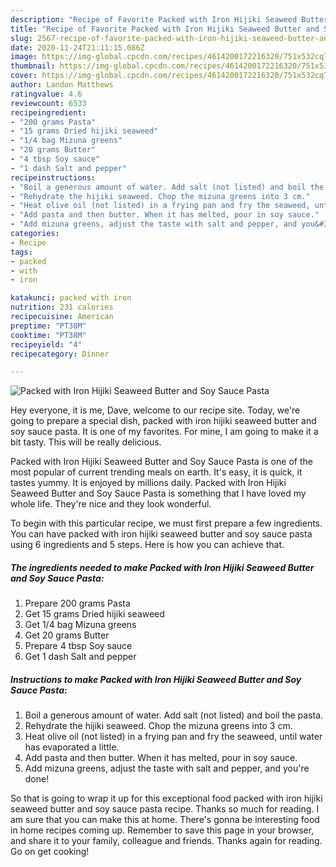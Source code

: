 ```yaml
---
description: "Recipe of Favorite Packed with Iron Hijiki Seaweed Butter and Soy Sauce Pasta"
title: "Recipe of Favorite Packed with Iron Hijiki Seaweed Butter and Soy Sauce Pasta"
slug: 2567-recipe-of-favorite-packed-with-iron-hijiki-seaweed-butter-and-soy-sauce-pasta
date: 2020-11-24T21:11:15.086Z
image: https://img-global.cpcdn.com/recipes/4614200172216320/751x532cq70/packed-with-iron-hijiki-seaweed-butter-and-soy-sauce-pasta-recipe-main-photo.jpg
thumbnail: https://img-global.cpcdn.com/recipes/4614200172216320/751x532cq70/packed-with-iron-hijiki-seaweed-butter-and-soy-sauce-pasta-recipe-main-photo.jpg
cover: https://img-global.cpcdn.com/recipes/4614200172216320/751x532cq70/packed-with-iron-hijiki-seaweed-butter-and-soy-sauce-pasta-recipe-main-photo.jpg
author: Landon Matthews
ratingvalue: 4.6
reviewcount: 6533
recipeingredient:
- "200 grams Pasta"
- "15 grams Dried hijiki seaweed"
- "1/4 bag Mizuna greens"
- "20 grams Butter"
- "4 tbsp Soy sauce"
- "1 dash Salt and pepper"
recipeinstructions:
- "Boil a generous amount of water. Add salt (not listed) and boil the pasta."
- "Rehydrate the hijiki seaweed. Chop the mizuna greens into 3 cm."
- "Heat olive oil (not listed) in a frying pan and fry the seaweed, until water has evaporated a little."
- "Add pasta and then butter. When it has melted, pour in soy sauce."
- "Add mizuna greens, adjust the taste with salt and pepper, and you&#39;re done!"
categories:
- Recipe
tags:
- packed
- with
- iron

katakunci: packed with iron 
nutrition: 231 calories
recipecuisine: American
preptime: "PT38M"
cooktime: "PT38M"
recipeyield: "4"
recipecategory: Dinner

---
```



![Packed with Iron Hijiki Seaweed Butter and Soy Sauce Pasta](https://img-global.cpcdn.com/recipes/4614200172216320/751x532cq70/packed-with-iron-hijiki-seaweed-butter-and-soy-sauce-pasta-recipe-main-photo.jpg)

Hey everyone, it is me, Dave, welcome to our recipe site. Today, we're going to prepare a special dish, packed with iron hijiki seaweed butter and soy sauce pasta. It is one of my favorites. For mine, I am going to make it a bit tasty. This will be really delicious.

Packed with Iron Hijiki Seaweed Butter and Soy Sauce Pasta is one of the most popular of current trending meals on earth. It's easy, it is quick, it tastes yummy. It is enjoyed by millions daily. Packed with Iron Hijiki Seaweed Butter and Soy Sauce Pasta is something that I have loved my whole life. They're nice and they look wonderful.




To begin with this particular recipe, we must first prepare a few ingredients. You can have packed with iron hijiki seaweed butter and soy sauce pasta using 6 ingredients and 5 steps. Here is how you can achieve that.

<!--inarticleads1-->

##### The ingredients needed to make Packed with Iron Hijiki Seaweed Butter and Soy Sauce Pasta:

1. Prepare 200 grams Pasta
1. Get 15 grams Dried hijiki seaweed
1. Get 1/4 bag Mizuna greens
1. Get 20 grams Butter
1. Prepare 4 tbsp Soy sauce
1. Get 1 dash Salt and pepper




<!--inarticleads2-->

##### Instructions to make Packed with Iron Hijiki Seaweed Butter and Soy Sauce Pasta:

1. Boil a generous amount of water. Add salt (not listed) and boil the pasta.
1. Rehydrate the hijiki seaweed. Chop the mizuna greens into 3 cm.
1. Heat olive oil (not listed) in a frying pan and fry the seaweed, until water has evaporated a little.
1. Add pasta and then butter. When it has melted, pour in soy sauce.
1. Add mizuna greens, adjust the taste with salt and pepper, and you&#39;re done!




So that is going to wrap it up for this exceptional food packed with iron hijiki seaweed butter and soy sauce pasta recipe. Thanks so much for reading. I am sure that you can make this at home. There's gonna be interesting food in home recipes coming up. Remember to save this page in your browser, and share it to your family, colleague and friends. Thanks again for reading. Go on get cooking!
